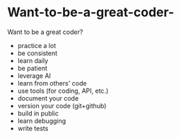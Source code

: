 # Want-to-be-a-great-coder-

Want to be a great coder?

- practice a lot
- be consistent
- learn daily
- be patient
- leverage AI
- learn from others' code
- use tools (for coding, API, etc.)
- document your code
- version your code (git+github)
- build in public
- learn debugging
- write tests
